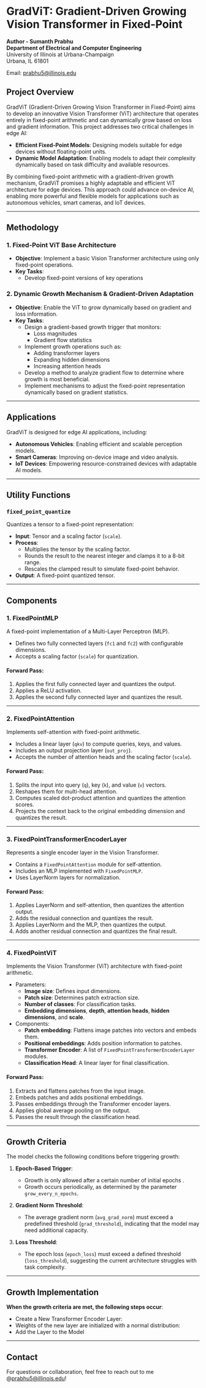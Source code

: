 
# GradViT: Gradient-Driven Growing Vision Transformer in Fixed-Point

**Author - Sumanth Prabhu**        
**Department of Electrical and Computer Engineering**  
University of Illinois at Urbana-Champaign  
Urbana, IL 61801

Email: [prabhu5@illinois.edu](mailto:prabhu5@illinois.edu)

## Project Overview
GradViT (Gradient-Driven Growing Vision Transformer in Fixed-Point) aims to develop an innovative Vision Transformer (ViT) architecture that operates entirely in fixed-point arithmetic and can dynamically grow based on loss and gradient information. This project addresses two critical challenges in edge AI:

- **Efficient Fixed-Point Models**: Designing models suitable for edge devices without floating-point units.
- **Dynamic Model Adaptation**: Enabling models to adapt their complexity dynamically based on task difficulty and available resources.

By combining fixed-point arithmetic with a gradient-driven growth mechanism, GradViT promises a highly adaptable and efficient ViT architecture for edge devices. This approach could advance on-device AI, enabling more powerful and flexible models for applications such as autonomous vehicles, smart cameras, and IoT devices.

---

## Methodology

### 1. Fixed-Point ViT Base Architecture
- **Objective**: Implement a basic Vision Transformer architecture using only fixed-point operations.
- **Key Tasks**:
  - Develop fixed-point versions of key operations

### 2. Dynamic Growth Mechanism & Gradient-Driven Adaptation
- **Objective**: Enable the ViT to grow dynamically based on gradient and loss information.
- **Key Tasks**:
  - Design a gradient-based growth trigger that monitors:
    - Loss magnitudes
    - Gradient flow statistics
  - Implement growth operations such as:
    - Adding transformer layers
    - Expanding hidden dimensions
    - Increasing attention heads
  - Develop a method to analyze gradient flow to determine where growth is most beneficial.
  - Implement mechanisms to adjust the fixed-point representation dynamically based on gradient statistics.

---

## Applications
GradViT is designed for edge AI applications, including:
- **Autonomous Vehicles**: Enabling efficient and scalable perception models.
- **Smart Cameras**: Improving on-device image and video analysis.
- **IoT Devices**: Empowering resource-constrained devices with adaptable AI models.

---
## **Utility Functions**

### `fixed_point_quantize`
Quantizes a tensor to a fixed-point representation:
- **Input**: Tensor and a scaling factor (`scale`).
- **Process**:
  - Multiplies the tensor by the scaling factor.
  - Rounds the result to the nearest integer and clamps it to a 8-bit range.
  - Rescales the clamped result to simulate fixed-point behavior.
- **Output**: A fixed-point quantized tensor.

---

## **Components**

### **1. FixedPointMLP**
A fixed-point implementation of a Multi-Layer Perceptron (MLP).

- Defines two fully connected layers (`fc1` and `fc2`) with configurable dimensions.
- Accepts a scaling factor (`scale`) for quantization.

#### **Forward Pass**:
1. Applies the first fully connected layer and quantizes the output.
2. Applies a ReLU activation.
3. Applies the second fully connected layer and quantizes the result.

---

### **2. FixedPointAttention**
Implements self-attention with fixed-point arithmetic.

- Includes a linear layer (`qkv`) to compute queries, keys, and values.
- Includes an output projection layer (`out_proj`).
- Accepts the number of attention heads and the scaling factor (`scale`).

#### **Forward Pass**:
1. Splits the input into query (`q`), key (`k`), and value (`v`) vectors.
2. Reshapes them for multi-head attention.
3. Computes scaled dot-product attention and quantizes the attention scores.
4. Projects the context back to the original embedding dimension and quantizes the result.

---

### **3. FixedPointTransformerEncoderLayer**
Represents a single encoder layer in the Vision Transformer.

- Contains a `FixedPointAttention` module for self-attention.
- Includes an MLP implemented with `FixedPointMLP`.
- Uses LayerNorm layers for normalization.

#### **Forward Pass**:
1. Applies LayerNorm and self-attention, then quantizes the attention output.
2. Adds the residual connection and quantizes the result.
3. Applies LayerNorm and the MLP, then quantizes the output.
4. Adds another residual connection and quantizes the final result.

---

### **4. FixedPointViT**
Implements the Vision Transformer (ViT) architecture with fixed-point arithmetic.

- Parameters:
  - **Image size**: Defines input dimensions.
  - **Patch size**: Determines patch extraction size.
  - **Number of classes**: For classification tasks.
  - **Embedding dimensions**, **depth**, **attention heads**, **hidden dimensions**, and **scale**.
- Components:
  - **Patch embedding**: Flattens image patches into vectors and embeds them.
  - **Positional embeddings**: Adds position information to patches.
  - **Transformer Encoder**: A list of `FixedPointTransformerEncoderLayer` modules.
  - **Classification Head**: A linear layer for final classification.

#### **Forward Pass**:
1. Extracts and flattens patches from the input image.
2. Embeds patches and adds positional embeddings.
3. Passes embeddings through the Transformer encoder layers.
4. Applies global average pooling on the output.
5. Passes the result through the classification head.

---
## Growth Criteria

The model checks the following conditions before triggering growth:

1. **Epoch-Based Trigger**:
   - Growth is only allowed after a certain number of initial epochs .
   - Growth occurs periodically, as determined by the parameter `grow_every_n_epochs`.

2. **Gradient Norm Threshold**:
   - The average gradient norm (`avg_grad_norm`) must exceed a predefined threshold (`grad_threshold`), indicating that the model may need additional capacity.

3. **Loss Threshold**:
   - The epoch loss (`epoch_loss`) must exceed a defined threshold (`loss_threshold`), suggesting the current architecture struggles with task complexity.

---

## Growth Implementation

**When the growth criteria are met, the following steps occur**:
- Create a New Transformer Encoder Layer:
- Weights of the new layer are initialized with a normal distribution:
- Add the Layer to the Model

---

## Contact
For questions or collaboration, feel free to reach out to me @prabhu5@illinois.edu!
